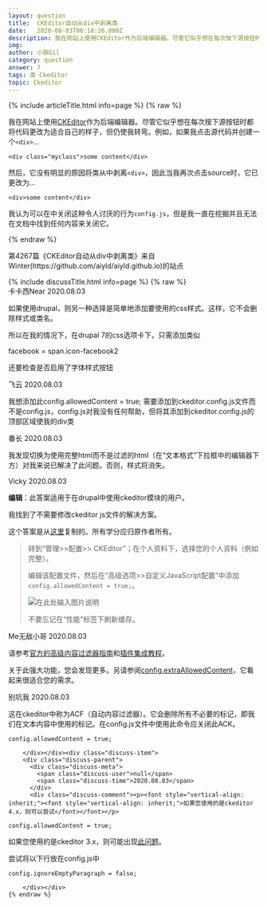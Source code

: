 ```yaml
---
layout: question
title:  CKEditor自动从div中剥离类
date:   2020-08-03T06:18:26.000Z
description: 我在网站上使用CKEditor作为后端编辑器。尽管它似乎想在每次按下源按钮时都将代码更改为适合自己的样子，但仍使我转弯。例如，如果我点击源代码并创建一个<...
img: 
author: 小胖Gil
category: question
answer: 7
tags: 类 Ckeditor
topic: Ckeditor
---
```

<div class="article-root">
  <div class="article">
    {% include articleTitle.html info=page %}
    {% raw %}
    <div class="article-content"><p><font style="vertical-align: inherit;"><font style="vertical-align: inherit;">我</font><font style="vertical-align: inherit;">在网站上</font><font style="vertical-align: inherit;">使用</font></font><a href="http://ckeditor.com/" rel="noreferrer"><font style="vertical-align: inherit;"><font style="vertical-align: inherit;">CKEditor</font></font></a><font style="vertical-align: inherit;"><font style="vertical-align: inherit;">作为后端编辑器。</font><font style="vertical-align: inherit;">尽管它似乎想在每次按下源按钮时都将代码更改为适合自己的样子，但仍使我转弯。</font><font style="vertical-align: inherit;">例如，如果我点击源代码并创建一个</font></font><code>&lt;div&gt;</code><font style="vertical-align: inherit;"><font style="vertical-align: inherit;">...</font></font></p>

<pre class="default prettyprint prettyprinted" style=""><code><span class="tag">&lt;div</span><span class="pln"> </span><span class="atn">class</span><span class="pun">=</span><span class="atv">"myclass"</span><span class="tag">&gt;</span><span class="pln">some content</span><span class="tag">&lt;/div&gt;</span></code></pre>

<p><font style="vertical-align: inherit;"><font style="vertical-align: inherit;">然后，它没有明显的原因将类从中剥离</font></font><code>&lt;div&gt;</code><font style="vertical-align: inherit;"><font style="vertical-align: inherit;">，因此当我再次点击source时，它已更改为...</font></font></p>

<pre class="default prettyprint prettyprinted" style=""><code><span class="tag">&lt;div&gt;</span><span class="pln">some content</span><span class="tag">&lt;/div&gt;</span></code></pre>

<p><font style="vertical-align: inherit;"><font style="vertical-align: inherit;">我认为可以在中关闭这种令人讨厌的行为</font></font><code>config.js</code><font style="vertical-align: inherit;"><font style="vertical-align: inherit;">，但是我一直在挖掘并且无法在文档中找到任何内容来关闭它。</font></font></p></div>
    {% endraw %}
  </div>
  <p class="winter_mark">第4267篇《CKEditor自动从div中剥离类》来自Winter(https://github.com/aiyld/aiyld.github.io)的站点</p>
  <div class="discuss-wrapper">
    {% include discussTitle.html info=page %}
    {% raw %}
    <div class="discuss-item">
        <div class="discuss-parent">
          <div class="discuss-meta">
            <span class="discuss-user">卡卡西Near</span>
            <span class="discuss-time">2020.08.03</span>
          </div>
          <div class="discuss-comment"><p><font style="vertical-align: inherit;"><font style="vertical-align: inherit;">如果使用drupal，则另一种选择是简单地添加要使用的css样式。</font><font style="vertical-align: inherit;">这样，它不会删除样式或类名。</font></font></p>

<p><font style="vertical-align: inherit;"><font style="vertical-align: inherit;">所以在我的情况下，在drupal 7的css选项卡下，只需添加类似</font></font></p>

<p><font style="vertical-align: inherit;"><font style="vertical-align: inherit;">facebook = span.icon-facebook2</font></font></p>

<p><font style="vertical-align: inherit;"><font style="vertical-align: inherit;">还要检查是否启用了字体样式按钮</font></font></p></div>
        </div></div><div class="discuss-item">
        <div class="discuss-parent">
          <div class="discuss-meta">
            <span class="discuss-user">飞云</span>
            <span class="discuss-time">2020.08.03</span>
          </div>
          <div class="discuss-comment"><p><font style="vertical-align: inherit;"><font style="vertical-align: inherit;">我想添加此config.allowedContent = true; </font><font style="vertical-align: inherit;">需要添加到ckeditor.config.js文件而不是config.js，config.js对我没有任何帮助，但将其添加到ckeditor.config.js的顶部区域使我的div类</font></font></p></div>
        </div></div><div class="discuss-item">
        <div class="discuss-parent">
          <div class="discuss-meta">
            <span class="discuss-user">番长</span>
            <span class="discuss-time">2020.08.03</span>
          </div>
          <div class="discuss-comment"><p><font style="vertical-align: inherit;"><font style="vertical-align: inherit;">我发现切换为使用完整html而不是过滤的html（在“文本格式”下拉框中的编辑器下方）对我来说已解决了此问题。</font><font style="vertical-align: inherit;">否则，样式将消失。</font></font></p></div>
        </div></div><div class="discuss-item">
        <div class="discuss-parent">
          <div class="discuss-meta">
            <span class="discuss-user">Vicky</span>
            <span class="discuss-time">2020.08.03</span>
          </div>
          <div class="discuss-comment"><p><strong><font style="vertical-align: inherit;"><font style="vertical-align: inherit;">编辑</font></font></strong><font style="vertical-align: inherit;"><font style="vertical-align: inherit;">：此答案适用于在drupal中使用ckeditor模块的用户。</font></font></p>
<p><font style="vertical-align: inherit;"><font style="vertical-align: inherit;">我找到了不需要修改ckeditor js文件的解决方案。</font></font></p>
<p><font style="vertical-align: inherit;"><font style="vertical-align: inherit;">这个答案是从</font></font><a href="https://drupal.stackexchange.com/a/80296/2281"><font style="vertical-align: inherit;"><font style="vertical-align: inherit;">这里</font></font></a><font style="vertical-align: inherit;"><font style="vertical-align: inherit;">复制的</font><font style="vertical-align: inherit;">。</font><font style="vertical-align: inherit;">所有学分应归原作者所有。</font></font></p>
<blockquote>
<p><font style="vertical-align: inherit;"><font style="vertical-align: inherit;">转到“管理&gt;&gt;配置&gt;&gt; CKEditor”；</font><font style="vertical-align: inherit;">在个人资料下，选择您的个人资料（例如完整）。</font></font></p>
<p><font style="vertical-align: inherit;"><font style="vertical-align: inherit;">编辑该配置文件，然后在“高级选项&gt;&gt;自定义JavaScript配置”中添加</font></font><code>config.allowedContent = true;</code><font style="vertical-align: inherit;"><font style="vertical-align: inherit;">。</font></font></p>
<p><img src="https://i.stack.imgur.com/BEBwj.png" alt="在此处输入图片说明"></p>
<p><font style="vertical-align: inherit;"><font style="vertical-align: inherit;">不要忘记在“性能”标签下刷新缓存。</font></font></p>
</blockquote></div>
        </div></div><div class="discuss-item">
        <div class="discuss-parent">
          <div class="discuss-meta">
            <span class="discuss-user">Me无敌小哥</span>
            <span class="discuss-time">2020.08.03</span>
          </div>
          <div class="discuss-comment"><p><font style="vertical-align: inherit;"><font style="vertical-align: inherit;">请参考</font></font><a href="http://docs.ckeditor.com/#!/guide/dev_advanced_content_filter" rel="noreferrer"><font style="vertical-align: inherit;"><font style="vertical-align: inherit;">官方的高级内容过滤器指南</font></font></a><font style="vertical-align: inherit;"><font style="vertical-align: inherit;">和</font></font><a href="http://docs.ckeditor.com/#!/guide/plugin_sdk_integration_with_acf" rel="noreferrer"><font style="vertical-align: inherit;"><font style="vertical-align: inherit;">插件集成教程</font></font></a><font style="vertical-align: inherit;"><font style="vertical-align: inherit;">。</font></font></p>

<p><font style="vertical-align: inherit;"><font style="vertical-align: inherit;">关于此强大功能，您会发现更多。</font><font style="vertical-align: inherit;">另请参阅</font></font><a href="http://docs.ckeditor.com/#!/api/CKEDITOR.config-cfg-extraAllowedContent" rel="noreferrer"><font style="vertical-align: inherit;"><font style="vertical-align: inherit;">config.extraAllowedContent</font></font></a><font style="vertical-align: inherit;"><font style="vertical-align: inherit;">，它看起来很适合您的需求。</font></font></p></div>
        </div></div><div class="discuss-item">
        <div class="discuss-parent">
          <div class="discuss-meta">
            <span class="discuss-user">别坑我</span>
            <span class="discuss-time">2020.08.03</span>
          </div>
          <div class="discuss-comment"><p><font style="vertical-align: inherit;"><font style="vertical-align: inherit;">这在ckeditor中称为ACF（自动内容过滤器）。它会删除所有不必要的标记，即我们在文本内容中使用的标记。在config.js文件中使用此命令应关闭此ACK。</font></font></p>

<pre class="default prettyprint prettyprinted" style=""><code><span class="pln">config</span><span class="pun">.</span><span class="pln">allowedContent </span><span class="pun">=</span><span class="pln"> </span><span class="kwd">true</span><span class="pun">;</span></code></pre></div>
        </div></div><div class="discuss-item">
        <div class="discuss-parent">
          <div class="discuss-meta">
            <span class="discuss-user">null</span>
            <span class="discuss-time">2020.08.03</span>
          </div>
          <div class="discuss-comment"><p><font style="vertical-align: inherit;"><font style="vertical-align: inherit;">如果您使用的是ckeditor 4.x，则可以尝试</font></font></p>

<pre class="default prettyprint prettyprinted" style=""><code><span class="pln">config</span><span class="pun">.</span><span class="pln">allowedContent </span><span class="pun">=</span><span class="pln"> </span><span class="kwd">true</span><span class="pun">;</span></code></pre>

<p><font style="vertical-align: inherit;"><font style="vertical-align: inherit;">如果您使用的是ckeditor 3.x，则可能出现</font></font><a href="https://dev.ckeditor.com/ticket/5818"><font style="vertical-align: inherit;"><font style="vertical-align: inherit;">此问题</font></font></a><font style="vertical-align: inherit;"><font style="vertical-align: inherit;">。</font></font></p>

<p><font style="vertical-align: inherit;"><font style="vertical-align: inherit;">尝试将以下行放在config.js中</font></font></p>

<pre class="default prettyprint prettyprinted" style=""><code><span class="pln">config</span><span class="pun">.</span><span class="pln">ignoreEmptyParagraph </span><span class="pun">=</span><span class="pln"> </span><span class="kwd">false</span><span class="pun">;</span></code></pre></div>
        </div></div>
    {% endraw %}
  </div>
<div>
